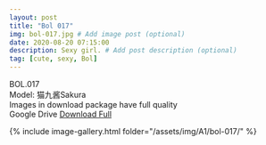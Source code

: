 ```yaml
---
layout: post
title: "Bol 017"
img: bol-017.jpg # Add image post (optional)
date: 2020-08-20 07:15:00
description: Sexy girl. # Add post description (optional)
tag: [cute, sexy, Bol]
---
```

BOL.017  
Model: 猫九酱Sakura                                                                     
Images in download package have full quality                    
Google Drive [Download Full](http://gestyy.com/ew2U91)

{% include image-gallery.html folder="/assets/img/A1/bol-017/" %}

